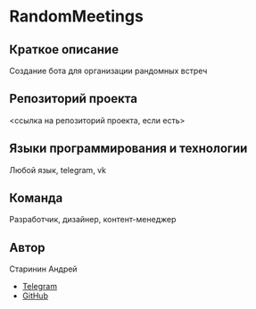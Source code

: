 # RandomMeetings

## Краткое описание

Создание бота для организации рандомных встреч

## Репозиторий проекта

<ссылка на репозиторий проекта, если есть>

## Языки программирования и технологии

Любой язык, telegram, vk

## Команда

Разработчик, дизайнер, контент-менеджер

## Автор

Старинин Андрей

- [Telegram](https://t.me/anst_foto)
- [GitHub](https://github.com/anst-foto)
